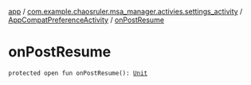 [app](../../index.md) / [com.example.chaosruler.msa_manager.activies.settings_activity](../index.md) / [AppCompatPreferenceActivity](index.md) / [onPostResume](.)

# onPostResume

`protected open fun onPostResume(): `[`Unit`](https://kotlinlang.org/api/latest/jvm/stdlib/kotlin/-unit/index.html)